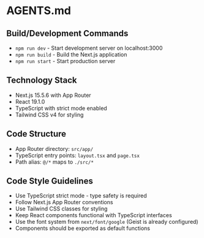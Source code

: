 # AGENTS.md

## Build/Development Commands
- `npm run dev` - Start development server on localhost:3000
- `npm run build` - Build the Next.js application
- `npm run start` - Start production server

## Technology Stack
- Next.js 15.5.6 with App Router
- React 19.1.0
- TypeScript with strict mode enabled
- Tailwind CSS v4 for styling

## Code Structure
- App Router directory: `src/app/`
- TypeScript entry points: `layout.tsx` and `page.tsx`
- Path alias: `@/*` maps to `./src/*`

## Code Style Guidelines
- Use TypeScript strict mode - type safety is required
- Follow Next.js App Router conventions
- Use Tailwind CSS classes for styling
- Keep React components functional with TypeScript interfaces
- Use the font system from `next/font/google` (Geist is already configured)
- Components should be exported as default functions
